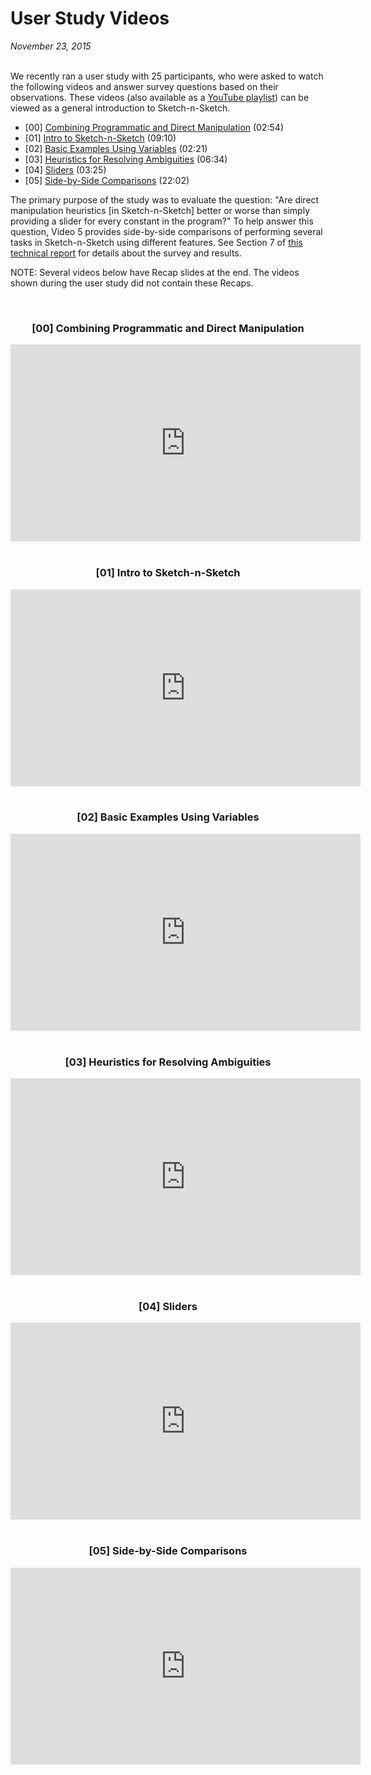 # User Study Videos

*November 23, 2015* <br><br>


We recently ran a user study with 25 participants, who were asked to watch
the following videos and answer survey questions based on their observations.
These videos (also available as a [YouTube playlist][YouTube])
can be viewed as a general introduction to Sketch-n-Sketch.

* [00] <a href="#00">Combining Programmatic and Direct Manipulation</a> (02:54)
* [01] <a href="#01">Intro to Sketch-n-Sketch</a> (09:10)
* [02] <a href="#02">Basic Examples Using Variables</a> (02:21)
* [03] <a href="#03">Heuristics for Resolving Ambiguities</a> (06:34)
* [04] <a href="#04">Sliders</a> (03:25)
* [05] <a href="#05">Side-by-Side Comparisons</a> (22:02)

The primary purpose of the study was to evaluate the question:
"Are direct manipulation heuristics [in Sketch-n-Sketch] better or
worse than simply providing a slider for every constant in the program?"
To help answer this question, Video 5 provides side-by-side comparisons
of performing several tasks in Sketch-n-Sketch using different features.
See Section 7 of [this technical report](http://arxiv.org/abs/1507.02988v2)
for details about the survey and results.

NOTE: Several videos below have Recap slides at the end. The videos
shown during the user study did not contain these Recaps.

<!--
Additional Videos

* [05a] More Side-by-Side Comparisons (XX:XX)
* [06] Customizing the User Interface (XX:XX)
-->

<br>

<center>
<h3 id="00">[00] Combining Programmatic and Direct Manipulation</h3>

<iframe width="560" height="315" frameborder="0" allowfullscreen
  src="https://www.youtube.com/embed/rskUgwq5N2A"
></iframe>
</center>

<br>

<center>
<h3 id="01">[01] Intro to Sketch-n-Sketch</h3>

<iframe width="560" height="315" frameborder="0" allowfullscreen
  src="https://www.youtube.com/embed/Yv9rOGHU-4k"
></iframe>
</center>

<br>

<center>
<h3 id="02">[02] Basic Examples Using Variables</h3>

<iframe width="560" height="315" frameborder="0" allowfullscreen
  src="https://www.youtube.com/embed/DFNQLODSTj0"
></iframe>
</center>

<br>

<center>
<h3 id="03">[03] Heuristics for Resolving Ambiguities</h3>

<iframe width="560" height="315" frameborder="0" allowfullscreen
  src="https://www.youtube.com/embed/R9qVM4YWp9Q"
></iframe>
</center>

<br>

<center>
<h3 id="04">[04] Sliders</h3>

<iframe width="560" height="315" frameborder="0" allowfullscreen
  src="https://www.youtube.com/embed/MWoCUc-JEJ4"
></iframe>
</center>

<br>

<center>
<h3 id="05">[05] Side-by-Side Comparisons</h3>

<iframe width="560" height="315" frameborder="0" allowfullscreen
  src="https://www.youtube.com/embed/dLTxzaS9OO4"
></iframe>
</center>

<br>

[YouTube]: https://www.youtube.com/playlist?list=PLWFCLxeg6NJl00UmDEDPx34zrtqfAmBlr
